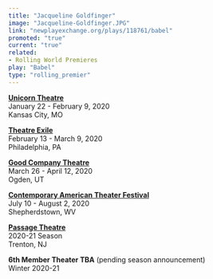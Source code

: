 ```yaml
---
title: "Jacqueline Goldfinger"
image: "Jacqueline-Goldfinger.JPG"
link: "newplayexchange.org/plays/118761/babel"
promoted: "true"
current: "true"
related:
- Rolling World Premieres
play: "Babel"
type: "rolling_premier"
---
```


[**Unicorn Theatre**](https://unicorntheatre.org/shows/babel/)\
January 22 - February 9, 2020\
Kansas City, MO

[**Theatre Exile**](https://theatreexile.org/shows/babel/)\
February 13 - March 9, 2020\
Philadelphia, PA

[**Good Company Theatre**](https://www.goodcotheatre.com/copy-of-you-bet-your-black-ass-broa)\
March 26 - April 12, 2020\
Ogden, UT

[**Contemporary American Theater Festival**](https://catf.org/babel-by-jacqueline-goldfinger/)\
July 10 - August 2, 2020\
Shepherdstown, WV

[**Passage Theatre**](https://passagetheatre.org/)\
2020-21 Season\
Trenton, NJ

**6th Member Theater TBA** (pending season announcement)\
Winter 2020-21

